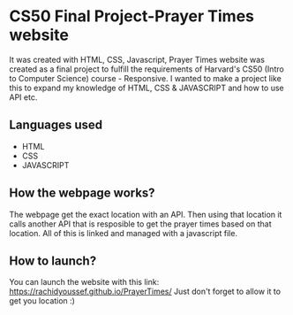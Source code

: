# CS50 Final Project-Prayer Times website

It was created with  HTML, CSS, Javascript, Prayer Times website was created as a final project to fulfill the requirements of Harvard's CS50 (Intro to Computer Science) course - Responsive.
I wanted to make a project like this to expand my knowledge of HTML, CSS & JAVASCRIPT and how to use API etc.

## Languages used
* HTML
* CSS
* JAVASCRIPT


## How the webpage works?

The webpage get the exact location with an API. Then using that location it calls another API that is resposible to get the prayer times based on that location.
All of this is linked and managed with a javascript file.

## How to launch?

You can launch the website with this link: https://rachidyoussef.github.io/PrayerTimes/
Just don't forget to allow it to get you location :)

